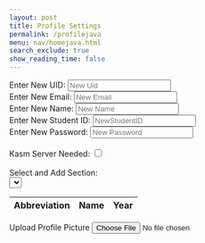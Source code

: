 ```yaml
---
layout: post
title: Profile Settings
permalink: /profilejava
menu: nav/homejava.html
search_exclude: true
show_reading_time: false
---
```

<div class="profile-container">
 <div class="card">
   <form>
     <div>
       <label for="newUid">Enter New UID:</label>
       <input type="text" id="newUid" placeholder="New Uid">
     </div>
     <div>
       <label for="newUid">Enter New Email:</label>
       <input type="text" id="newEmail" placeholder="New Email">
     </div>
     <div>
       <label for="newName">Enter New Name:</label>
       <input type="text" id="newName" placeholder="New Name">
     </div>
     <div>
        <label for="newStudentID">Enter New Student ID: </label>
        <input type="number" id="newStudentId" placeholder="NewStudentID">
    </div>
      <div>
       <label for="newPassword">Enter New Password:</label>
       <input type="text" id="newPassword" placeholder="New Password">
     </div>
     <br>
     <div>
       <label for="kasmServerNeeded">Kasm Server Needed:
       <input type="checkbox" id="kasmServerNeeded" onclick="toggleKasmServerNeeded()">
       </label>
     </div>
     <br>
     <div>
       <label for="sectionDropdown">Select and Add Section:</label>
       <div class="icon-container">
         <select id="sectionDropdown">
           <!-- Options will be dynamically populated -->
         </select>
         <i class="fas fa-plus" onclick="addSection()"></i>
       </div>
     </div>
     <table>
       <thead>
         <tr>
           <th>Abbreviation</th>
           <th>Name</th>
           <th>Year</th>
         </tr>
       </thead>
       <tbody id="profileResult">
         <!-- Table rows will be dynamically populated -->
       </tbody>
     </table>
     <label for="profilePicture" class="file-icon"> Upload Profile Picture <i class="fas fa-upload"></i> <!-- Replace this with your desired icon -->
     </label>
     <input type="file" id="profilePicture" accept="image/*" onchange="saveProfilePicture()">
     <div class="image-container" id="profileImageBox">
         <!-- Profile picture will be displayed here -->
     </div>
     <p id="profile-message" style="color: red;"></p>
   </form>
 </div>
</div>
<script type="module">
// Import fetchOptions from config.js
import {javaURI, fetchOptions} from '{{site.baseurl}}/assets/js/api/config.js';
// Import functions from config.js
import {putUpdate, postUpdate, deleteData, logoutUserJava } from "{{site.baseurl}}/assets/js/api/profile.js";
// Function to fetch user profile data
async function fetchUserProfile() {
    const URL = javaURI + "/api/person/get"; // Endpoint to fetch user profile data
    try {
        const response = await fetch(URL, fetchOptions);
        if (!response.ok) {
            throw new Error(`Failed to fetch user profile: ${response.status}`);
        }
        const profileData = await response.json();
        // Pass the full profile data to display function
        displayUserProfile(profileData);
    } catch (error) {
        console.error('Error fetching user profile:', error.message);
        // Display fallback or error message
        const profileImageBox = document.getElementById('profileImageBox');
        profileImageBox.innerHTML = '<p>Error loading profile picture.</p>';
    }
}
function displayUserProfile(profileData) {
    const profileImageBox = document.getElementById('profileImageBox');
    profileImageBox.innerHTML = ''; // Clear existing content
    if (profileData.pfp) {
        const img = document.createElement('img');
        // Construct full URL for the image
        img.src = `${javaURI}${profileData.pfp}`;
        img.alt = 'Profile Picture';
        img.style.width = '150px'; // Example size
        img.style.height = '150px'; // Example size
        profileImageBox.appendChild(img);
    } else {
        profileImageBox.innerHTML = '<p>No profile picture available.</p>';
    }
    // Example: Update other profile fields
}
// Function to save profile picture
window.saveProfilePicture = async function () {
    const fileInput = document.getElementById('profilePicture');
    const file = fileInput.files[0];
    if (file) {
        const reader = new FileReader();
        reader.onload = function() {
            const profileImageBox = document.getElementById('profileImageBox');
            profileImageBox.innerHTML = `<img src="${reader.result}" alt="Profile Picture">`;
        };
        reader.readAsDataURL(file);
    }
    if (!file) return;
    try {
        const base64String = await convertToBase64(file);
        await sendProfilePicture(base64String);
        console.log('Profile picture uploaded successfully!');
    } catch (error) {
        console.error('Error uploading profile picture:', error.message);
        // Handle error display or fallback mechanism
    }
}
// Function to convert file to base64
async function convertToBase64(file) {
    return new Promise((resolve, reject) => {
        const reader = new FileReader();
        reader.onload = () => resolve(reader.result.split(',')[1]); // Remove the prefix part of the result
        reader.onerror = error => reject(error);
        reader.readAsDataURL(file);
    });
}
// Function to send profile picture to server
async function sendProfilePicture(base64String) {
   const URL = javaURI + "/api/person/update"; // Adjust endpoint as needed
   // Create options object for PUT request
   const options = {
       URL,
       body: { pfp: base64String },
       message: 'profile-message', // Adjust the message area as needed
       callback: () => {
           console.log('Profile picture uploaded successfully!');
           // Handle success response as needed
       }
   };
   try {
       await postUpdate(options);
   } catch (error) {
       console.error('Error uploading profile picture:', error.message);
   }
}
  // Function to update UI with new UID and change placeholder
window.updateEmailField = function(newEmail) {
  const emailInput = document.getElementById('newEmail');
  emailInput.value = newEmail;
  emailInput.placeholder = newEmail;
}
window.updateUidField = function(newEmail) {
  const uidInput = document.getElementById('newUid');
  uidInput.value = newUid;
  uidInput.placeholder = newUid;
}
// Function to update UI with new Name and change placeholder
window.updateNameField = function(newName) {
  const nameInput = document.getElementById('newName');
  nameInput.value = newName;
  nameInput.placeholder = newName;
}
// Function to update UI with new Student ID and change to a placeholder
window.updateStudentIdField = function(newStudentId) {
  const studentIdInput = document.getElementById('newStudentId');
  studentIdInput.value = newStudentId;
  studentIdInput.placeholder = newStudentId;
}
// Function to change UID
window.changeEmail = async function(email) {
   if (email) {
       const URL = javaURI + "/api/person/update"; // Adjusted endpoint
       const options = {
           URL,
           body: { email },// Adjust the message area as needed
           callback: () => {
               console.log('Email updated successfully!');
               window.updateEmailField(email);
           }
       };
       try {
           await postUpdate(options);
       } catch (error) {
           console.error('Error updating Email:', error.message);
       }
   }
}
window.changeUid = async function(uid) {
   if (uid) {
       const URL = javaURI + "/api/person/update"; // Adjusted endpoint
       const options = {
           URL,
           body: { uid },// Adjust the message area as needed
           callback: () => {
               alert("You updated your uid, so you will automatically be logged out. Be sure to remember your new github id to log in!");
               console.log('Uid updated successfully!');
               window.updateUidField(uid);
           }
       };
       try {
           await postUpdate(options);
           await logoutUserJava();
           window.location.href = '/portfolio_2025/toolkit-login'
       } catch (error) {
           console.error('Error updating  UId:', error.message);
       }
   }
}
window.changePassword = async function(password) {
   if (password) {
       const URL = javaURI + "/api/person/update"; // Adjusted endpoint
       const options = {
           URL,
           body: { password }, // Adjust the message area as needed
           callback: () => {
               console.log('Password updated successfully!');
               window.location.href = '/portfolio_2025/toolkit-login'      
           }
       };
     try {
            alert("You updated your password, so you will automatically be logged out. Be sure to remember your password!");
           await postUpdate(options);
           await logoutUserJava();
       } catch (error) {
           console.error('Error updating password:', error.message);
       }
   }
}
// Function to change Name
window.changeName = async function(name) {
   if (name) {
       const URL = javaURI + "/api/person/update";
       const options = {
           URL,
           body: { name },
           callback: () => {
               console.log('Name updated successfully!');
               window.updateNameField(name);
           }
       };
       try {
           await postUpdate(options);
        } catch (error) {
           console.error('Error updating Name:', error.message);
       }
   }
}
window.changeStudentId = async function(sid) {
   if (sid) {
       alert('Student ID set to' + sid);
       const URL = javaURI + "/api/person/update";
       const options = {
           URL,
           body: { sid: parseInt(sid, 10) }, // Use the correct property name
           callback: () => {
               console.log('Student ID updated successfully!');
               window.updateStudentIdField(sid);
               alert('Student ID updated successfully!');
           }
       };
       try {
           await postUpdate(options);
       } catch (error) {
           console.error('Error updating Student ID:', error.message);
       }
   }
}
// Event listener to trigger updateEmail function when Email field is changed
document.getElementById('newEmail').addEventListener('change', function() {
    const email = this.value;
    window.changeEmail(email);
});
// Event listener to trigger updateUid function when UID field is changed
document.getElementById('newUid').addEventListener('change', function() {
    const uid = this.value;
    window.changeUid(uid);
});
// Event listener to trigger updateName function when Name field is changed
document.getElementById('newName').addEventListener('change', function() {
    const name = this.value;
    window.changeName(name);
});
// Event listener to trigger updatePassword function when Password field is changed
document.getElementById('newPassword').addEventListener('change', function() {
    const password = this.value;
    window.changePassword(password);
});
// Event listener to trigger updateStudentId function when Student ID field is changed
document.getElementById('newStudentId').addEventListener('change', function() {
    const sid = this.value;
    window.changeStudentId(sid);
});
window.fetchKasmServerNeeded = async function() {
 const URL = javaURI + "/api/person/get"; // Adjusted endpoint
 try {
     const response = await fetch(URL, fetchOptions);
     if (!response.ok) {
         throw new Error(`Failed to fetch kasm_server_needed: ${response.status}`);
     }
     const userData = await response.json();
     const kasmServerNeeded = userData.kasmServerNeeded
     // Update checkbox state based on fetched value
     const checkbox = document.getElementById('kasmServerNeeded');
     checkbox.checked = kasmServerNeeded;
 } catch (error) {
     console.error('Error fetching kasm_server_needed:', error.message);
     // Handle error display or fallback mechanism
 }
};
// Function to toggle kasm_server_needed attribute on checkbox change
window.toggleKasmServerNeeded = async function() {
   const checkbox = document.getElementById('kasmServerNeeded');
   const newKasmServerNeeded = checkbox.checked;
   const URL = javaURI + "/api/person/update"; // Adjusted endpoint
   const options = {
       URL,
       body: { kasmServerNeeded: newKasmServerNeeded },
       callback: () => {
           console.log('Kasm Server Needed updated successfully!');
       }
   };
   try {
       await postUpdate(options);
   } catch (error) {
       console.error('Error updating kasm_server_needed:', error.message);
   }
}
   window.fetchEmail = async function() {
    const URL = javaURI + "/api/person/get"; // Adjusted endpoint
    try {
        const response = await fetch(URL, fetchOptions);
        if (!response.ok) {
            throw new Error(`Failed to fetch UID: ${response.status}`);
        }
        const data = await response.json();
        return data.email;
    } catch (error) {
        console.error('Error fetching UID:', error.message);
        return null;
    }
};
// Function to fetch Name from backend
window.fetchName = async function() {
    const URL = javaURI + "/api/person/get"; // Adjusted endpoint
    try {
        const response = await fetch(URL, fetchOptions);
        if (!response.ok) {
            throw new Error(`Failed to fetch Name: ${response.status}`);
        }
        const data = await response.json();
        return data.name;
    } catch (error) {
        console.error('Error fetching Name:', error.message);
        return null;
    }
};
window.fetchUid = async function() {
    const URL = javaURI + "/api/person/get"; // Adjusted endpoint
    try {
        const response = await fetch(URL, fetchOptions);
        if (!response.ok) {
            throw new Error(`Failed to fetch Name: ${response.status}`);
        }
        const data = await response.json();
        return data.uid;
    } catch (error) {
        console.error('Error fetching Name:', error.message);
        return null;
    }
};
// Function to fetch Student ID from backend
window.fetchStudentId = async function() {
    const URL = javaURI + "/api/person/get"; // Adjusted endpoint
    try {
        const response = await fetch(URL, fetchOptions);
        if (!response.ok) {
            throw new Error(`Failed to fetch Student ID: ${response.status}`);
        }
        const data = await response.json();
        console.log('Fetched Student ID:', data.sid);
        return data.sid;
    } catch (error) {
        console.error('Error fetching Student ID:', error.message);
        return null;
    }
};
// Function to set placeholders for email and Name
window.setPlaceholders = async function() {
    const emailInput = document.getElementById('newEmail');
    const nameInput = document.getElementById('newName');
    const uidInput = document.getElementById('newUid');
    const studentIdInput = document.getElementById('newStudentId');
    try {
        const email = await window.fetchEmail();
        const name = await window.fetchName();
        const uid = await window.fetchUid();
        const sid = await window.fetchStudentId();
        if (uid !== null) {
            uidInput.placeholder = uid;
        }
        if (email !== null) {
            emailInput.placeholder = email;
        }
        if (name !== null) {
            nameInput.placeholder = name;
        }
        if (sid !== null) {
            studentIdInput.placeholder = sid;
        }
    } catch (error) {
        console.error('Error setting placeholders:', error.message);
    }
};
// Call fetchPredefinedSections and initializeProfileSetup when DOM content is loaded
document.addEventListener('DOMContentLoaded', async function () {
    try {
        await fetchUserProfile(); // Fetch user profile data
        await fetchKasmServerNeeded();
        await setPlaceholders();
    } catch (error) {
        console.error('Initialization error:', error.message);
        // Handle initialization error gracefully
    }
});

